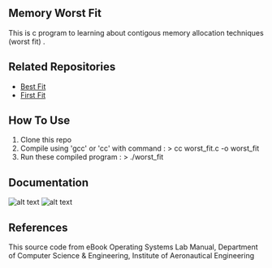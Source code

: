 Memory Worst Fit
-----------------------

This is c program to learning about contigous memory allocation techniques (worst fit) .


## Related Repositories
* [Best Fit](https://github.com/ibnuhalimm/memory-best-fit "First Come First Served")
* [First Fit](https://github.com/ibnuhalimm/memory-first-fit "Shortest Job First")


## How To Use
1. Clone this repo
2. Compile using 'gcc' or 'cc' with command : > cc worst_fit.c -o worst_fit
3. Run these compiled program : > ./worst_fit

## Documentation
![alt text](https://github.com/ibnuhalimm/memory-worst-fit/blob/master/docs/img_001.png?raw=true "Source Code")
![alt text](https://github.com/ibnuhalimm/memory-worst-fit/blob/master/docs/img_002.png?raw=true "Running Programs")


## References
This source code from eBook Operating Systems Lab Manual, Department of Computer Science & Engineering, Institute of Aeronautical Engineering
